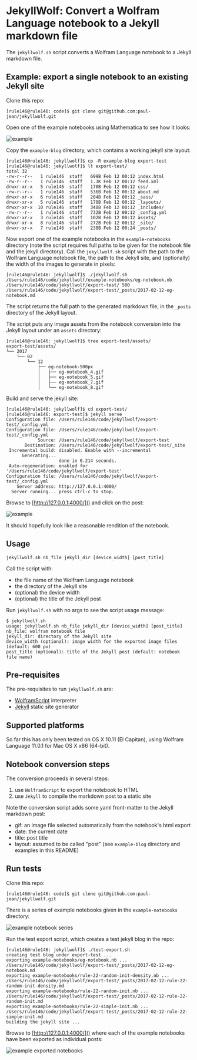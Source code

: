 # JekyllWolf: Convert a Wolfram Language notebook to a Jekyll markdown file

The `jekyllwolf.sh` script converts a Wolfram Language notebook to a Jekyll markdown file.

## Example: export a single notebook to an existing Jekyll site

Clone this repo:

```
[rule146@rule146: code]$ git clone git@github.com:paul-jean/jekyllwolf.git
```

Open one of the example notebooks using Mathematica to see how it looks:

![example](assets/example-notebook.png)

Copy the `example-blog` directory, which contains a working jekyll site layout:

```
[rule146@rule146: jekyllwolf]$ cp -R example-blog export-test
[rule146@rule146: jekyllwolf]$ lt export-test/
total 32
-rw-r--r--   1 rule146  staff   699B Feb 12 00:12 index.html
-rw-r--r--   1 rule146  staff   1.3K Feb 12 00:12 feed.xml
drwxr-xr-x   5 rule146  staff   170B Feb 12 00:12 css/
-rw-r--r--   1 rule146  staff   536B Feb 12 00:12 about.md
drwxr-xr-x   6 rule146  staff   204B Feb 12 00:12 _sass/
drwxr-xr-x   5 rule146  staff   170B Feb 12 00:12 _layouts/
drwxr-xr-x  10 rule146  staff   340B Feb 12 00:12 _includes/
-rw-r--r--   1 rule146  staff   732B Feb 12 00:12 _config.yml
drwxr-xr-x   3 rule146  staff   102B Feb 12 00:12 assets/
drwxr-xr-x   8 rule146  staff   272B Feb 12 00:12 _site/
drwxr-xr-x   7 rule146  staff   238B Feb 12 00:24 _posts/
```

Now export one of the example notebooks in the `example-notebooks` directory (note the script requires full paths to be given for the notebook file and the jekyll directory). Call the `jekyllwolf.sh` script with the path to the Wolfram Language notebook
file, the path to the Jekyll site, and (optionally) the width of the images to
generate in pixels:

```
[rule146@rule146: jekyllwolf]$ ./jekyllwolf.sh /Users/rule146/code/jekyllwolf/example-notebooks/eg-notebook.nb /Users/rule146/code/jekyllwolf/export-test/ 500
/Users/rule146/code/jekyllwolf/export-test/_posts/2017-02-12-eg-notebook.md
```

The script returns the full path to the generated markdown file, in the
`_posts` directory of the Jekyll layout.

The script puts any image assets from the notebook
conversion into the Jekyll layout under an `assets` directory:

```
[rule146@rule146: jekyllwolf]$ tree export-test/assets/
export-test/assets/
└── 2017
    └── 02
        └── 12
            ├── eg-notebook-500px
            │   ├── eg-notebook_4.gif
            │   ├── eg-notebook_5.gif
            │   ├── eg-notebook_7.gif
            │   └── eg-notebook_8.gif
```


Build and serve the jekyll site:

```
[rule146@rule146: jekyllwolf]$ cd export-test/
[rule146@rule146: export-test]$ jekyll serve
Configuration file: /Users/rule146/code/jekyllwolf/export-test/_config.yml
Configuration file: /Users/rule146/code/jekyllwolf/export-test/_config.yml
            Source: /Users/rule146/code/jekyllwolf/export-test
       Destination: /Users/rule146/code/jekyllwolf/export-test/_site
 Incremental build: disabled. Enable with --incremental
      Generating...
                    done in 0.214 seconds.
 Auto-regeneration: enabled for '/Users/rule146/code/jekyllwolf/export-test'
Configuration file: /Users/rule146/code/jekyllwolf/export-test/_config.yml
    Server address: http://127.0.0.1:4000/
  Server running... press ctrl-c to stop.
```

Browse to [http://127.0.0.1:4000/]() and click on the post:

![example](assets/jekyll-example-post.png)

It should hopefully look like a reasonable rendition of the notebook.


## Usage

```
jekyllwolf.sh nb_file jekyll_dir [device_width] [post_title]
```

Call the script with:

- the file name of the Wolfram Language notebook
- the directory of the Jekyll site
- (optional) the device width
- (optional) the title of the Jekyll post

Run `jekyllwolf.sh` with no args to see the script usage message:

```
$ jekyllwolf.sh
usage: jekyllwolf.sh nb_file jekyll_dir [device_width] [post_title]
nb_file: wolfram notebook file
jekyll_dir: directory of the Jekyll site
device_width (optional): image width for the exported image files (default: 600 px)
post_title (optional): title of the Jekyll post (default: notebook file name)
```


## Pre-requisites

The pre-requisites to run `jekyllwolf.sh` are:

- [WolframScript](http://reference.wolfram.com/language/ref/program/wolframscript.html) interpreter
- [Jekyll](https://jekyllrb.com/) static site generator

## Supported platforms

So far this has only been tested on OS X 10.11 (El Capitan), using Wolfram Language 11.0.1 for Mac OS X x86 (64-bit).

## Notebook conversion steps

The conversion proceeds in several steps:

1. use `WolframScript` to export the notebook to HTML
2. use `Jekyll` to compile the markdown post to a static site

Note the conversion script adds some yaml front-matter to the Jekyll markdown post:

- gif: an image file selected automatically from the notebook's html export
- date: the current date
- title: post title
- layout: assumed to be called "post" (see `example-blog` directory and examples in this README)


## Run tests 

Clone this repo:

```
[rule146@rule146: code]$ git clone git@github.com:paul-jean/jekyllwolf.git
```

There is a series of example notebooks given in the `example-notebooks` directory:

![example notebook series](assets/example-notebook-series.png)


Run the test export script, which creates a test jekyll blog in the repo:

```
[rule146@rule146: jekyllwolf]$ ./test-export.sh
creating test blog under export-test ...
exporting example-notebooks/eg-notebook.nb ...
/Users/rule146/code/jekyllwolf/export-test/_posts/2017-02-12-eg-notebook.md
exporting example-notebooks/rule-22-random-init-density.nb ...
/Users/rule146/code/jekyllwolf/export-test/_posts/2017-02-12-rule-22-random-init-density.md
exporting example-notebooks/rule-22-random-init.nb ...
/Users/rule146/code/jekyllwolf/export-test/_posts/2017-02-12-rule-22-random-init.md
exporting example-notebooks/rule-22-simple-init.nb ...
/Users/rule146/code/jekyllwolf/export-test/_posts/2017-02-12-rule-22-simple-init.md
building the jekyll site ...
```

Browse to [http://127.0.0.1:4000/]() where each of the example notebooks have been exported as individual posts:

![example exported notebooks](assets/example-notebook-series-exported.png)